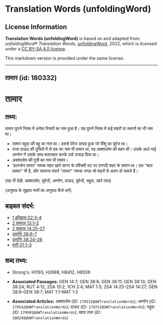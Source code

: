 # Translation Words (unfoldingWord)

## License Information

**Translation Words (unfoldingWord)** is based on and adapted from: _unfoldingWord® Translation Words_, [unfoldingWord](https://unfoldingword.org/utw), 2022, which is licensed under a [CC BY-SA 4.0 license](https://creativecommons.org/licenses/by-sa/4.0/legalcode.en).

This markdown version is provided under the same license.



--------------------------------

## तामार (id: 180332)

तामार
=====

तथ्य:
-----

तामार पुराने नियम में अनेक स्त्रियों का नाम हुआ है। यह पुराने नियम में कई शहरों या स्थानों का भी नाम था।

* तामार यहूदा की बहू का नाम था। उससे पेरेज उत्पन्न हुआ जो यीशु का पूर्वज था।
* राजा दाऊद की पुत्रियों में से एक का नाम भी तामार था, वह अबशालोम की बहन थी। उसके आधे भाई अम्नोन ने उसके साथ बलात्कार करके उसे उजाड़ दिया था।
* अबशालोम की पुत्री का नाम भी तामार।
* 'हज़जोन तामार' नामक शहर खारे सागर के पश्चिमी तट पर एनगदी शहर के समान था। एक "बाल तामार" भी है, और सामान्य संदर्भ "तामार" नामक जगह जो शहरों से अलग हो सकते हैं।

(यह भी देखें: अबशालोम, पूर्वजों, अम्नोन, दाऊद, पूर्वजों, यहूदा, खारे ताल)

(अनुवाद के सुझाव नामों का अनुवाद कैसे करें)

बाइबल संदर्भ:
-------------

* [1 इतिहास 02:3–4](https://ref.ly/1Chr0:0)
* [2 शमूएल 13:1–2](https://ref.ly/2Sam0:0)
* [2 शमूएल 14:25–27](https://ref.ly/2Sam0:0)
* [उत्पत्ति 38:6–7](https://ref.ly/Gen38:6-Gen38:7)
* [उत्पत्ति 38:24–26](https://ref.ly/Gen38:24-Gen38:26)
* [मत्ती 01:1–3](https://ref.ly/Matt1:1-Matt1:3)

शब्द तथ्य:
----------

* Strong's: H1193, H2688, H8412, H8559

* **Associated Passages:** GEN 14:7; GEN 38:6; GEN 38:11; GEN 38:13; GEN 38:24; RUT 4:12; 2SA 13:2; 1CH 2:4; MAT 1:3; 2SA 14:25–2SA 14:27; GEN 38:6–GEN 38:7; MAT 1:1–MAT 1:3
* **Associated Articles:** अबशालोम (ID: `179515@UWTranslationWords`); अम्नोन (ID: `179542@UWTranslationWords`); दाऊद (ID: `179722@UWTranslationWords`); यहूदा (ID: `179991@UWTranslationWords`); खारा ताल (ID: `180249@UWTranslationWords`)

